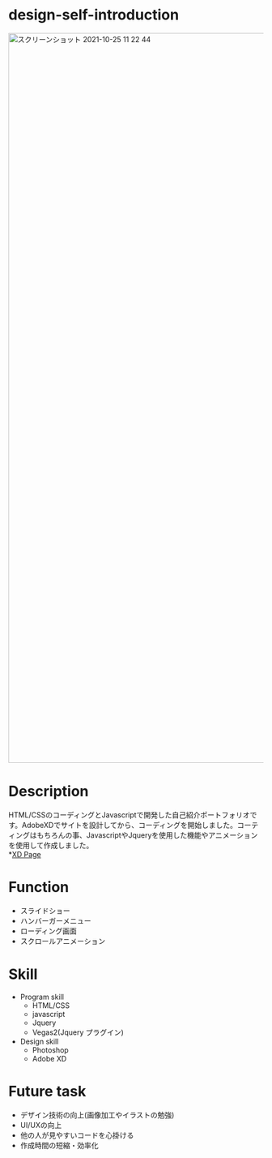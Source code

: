 # design-self-introduction


<img width="1440" alt="スクリーンショット 2021-10-25 11 22 44" src="https://user-images.githubusercontent.com/64293493/138625337-2f6b88d8-a7dd-48df-aea6-2d0882fdfae4.png">


# Description
HTML/CSSのコーディングとJavascriptで開発した自己紹介ポートフォリオです。AdobeXDでサイトを設計してから、コーディングを開始しました。コーティングはもちろんの事、JavascriptやJqueryを使用した機能やアニメーションを使用して作成しました。<br>
*[XD Page](https://xd.adobe.com/view/699f8ad3-401e-47bb-a87e-4401cad01072-3ccc/)

# Function
- スライドショー
- ハンバーガーメニュー
- ローディング画面
- スクロールアニメーション

# Skill 
- Program skill
  - HTML/CSS
  - javascript
  - Jquery
  - Vegas2(Jquery プラグイン)
- Design skill
  - Photoshop
  - Adobe XD

# Future task
- デザイン技術の向上(画像加工やイラストの勉強)
- UI/UXの向上
- 他の人が見やすいコードを心掛ける
- 作成時間の短縮・効率化

